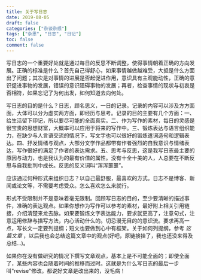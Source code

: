 ```yaml
---
title: 关于写日志
date: 2019-08-05
draft: false
categories: ["杂谈杂感"]
tags: ["杂思", "日志", "日记"]
toc: false
comment: false
---
```


写日志的一个重要好处就是通过每日的反思不断调整，使得事情朝着正确的方向发展。正确的标准是什么？首先自己得舒心，如果事情越做越难受，大抵是什么方面出了问题；其次是对事情的进展是否起促进作用，意识具有主观能动性，正确的意识促进事物的发展，错误的意识阻碍事物的发展；再者，检查事情的现状与初衷是否相符，如果忘记了为何出发，如何知道去向何处。

写日志的目的是什么？日志，顾名思义，一日的记录。记录的内容可以涉及方方面面，大体可以分为虚实两方面，即经历与思考。记录的目的主要有几个方面：一、给生活留下印记，所以要尽可能的全面真实。二、作为写作的素材，每日的灵感是很宝贵的思想财富，大概率可以应用于将来的写作中。三、锻炼表达与语言组织能力，在缺少与人言语交流的情况下，写文字也可以很好的锻炼遣词造句和逻辑表达。四、抒发情绪与观点，大部分文学作品都带有作者强烈的自我意识与情绪表达，写作很好的满足了作者的表达需求。五、思考与反思，这是我写日志最主要的原因与动力，也是我认为的最有价值的属性。没有十全十美的人，人总要在不断反思与自我批判中成长。反思的反义词叫“浑浑噩噩”。

应该通过何种形式来组织日志？以自己最舒服，最喜欢的方式。日志不是博客、新闻或论文等，不需要考虑受众。怎么喜欢怎么来就行。

形式不受限制并不是意味着毫无限制。回顾写日志的目的，至少要清晰的描述事件，准确的表达观点。如果你想作为写作可以参考的素材，最好附上相关引用链接，介绍清楚来龙去脉。如果要锻炼文字表达能力，要求就更高了，注意句式，注意运用修辞与描写方法，内心活动什么的。切忌漫无目的的意识流。要求再高一点，写长文一定要列提纲；短文也要做到心中有框架。关于如何列提纲，参考 *这篇文章* ，以后我也会总结这篇文章中的观点(好吧，原链接挂了，我也还没来得及总结&#x2026;)。

如果你在没有做研究的情况下撰写文章观点，基本上是不可能全面的；即使全面了，某些内容也会随着时间的推移而过时。这就是为什么写日志的最后一步叫"revise"修改。都说好文章是改出来的，没毛病！

